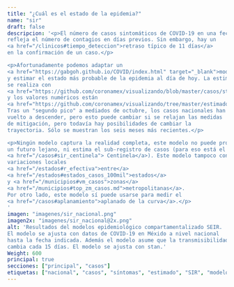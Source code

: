 ```yaml
---
title: "¿Cuál es el estado de la epidemia?"
name: "sir"
draft: false
descripcion: '<p>El número de casos sintomáticos de COVID-19 en una fecha
refleja el número de contagios en días previos. Sin embargo, hay un
<a href="/clinicos#tiempo_deteccion">retraso típico de 11 días</a>
en la confirmación de un caso.</p>

<p>Afortunadamente podemos adaptar un
<a href="https://gabgoh.github.io/COVID/index.html" target="_blank">modelo epidemiológico SEIR</a>
y estimar el estado más probable de la epidemia al día de hoy. La estimación
se realiza con
<a href="https://github.com/coronamex/visualizando/blob/master/casos/stan_seir.r" target="_blank">este código</a>
y los valores numéricos están
<a href="https://github.com/coronamex/visualizando/tree/master/estimados" target="_blank">aquí</a>.
Tras un "segundo pico" a mediados de octubre, los casos nacionales han
vuelto a descender, pero esto puede cambiar si se relajan las medidas
de mitigación, pero todavía hay posibilidades de cambiar la
trayectoria. Sólo se muestran los seis meses más recientes.</p>

<p>Ningún modelo captura la realidad completa, este modelo no puede pronosticar
un futuro lejano, ni estima el sub-registro de casos (para eso está el sistema
<a href="/casos#sir_centinela"> Centinela</a>). Este modelo tampoco considera
variaciones locales
<a href="/estados#r_efectiva">entre</a>
<a href="/estados#estados_casos_100mil">estados</a>
y <a href="/municipios#vm_casos">zonas</a>
<a href="/municipios#top_zm_casos.md">metropolitanas</a>.
Por otro lado, este modelo sí puede usarse para medir el
<a href="/casos#aplanamiento">aplanado de la curva</a>.</p>
'
imagen: "imagenes/sir_nacional.png"
imagen2x: "imagenes/sir_nacional@2x.png"
alt: 'Resultados del modelos epidemiológico compartamentalizado SEIR.
El modelo se ajusta con datos de COVID-19 en Méxido a nivel nacional
hasta la fecha indicada. Además el modelo asume que la transmisibilidad
cambia cada 15 días. El modelo se ajusta con stan.'
Weight: 600
principal: true
secciones: ["principal", "casos"]
etiquetas: ["nacional", "casos", "síntomas", "estimado", "SIR", "modelo"]
---
```

